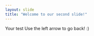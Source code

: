 ```yaml
---
layout: slide
title: "Welcome to our second slide!"
---
```

Your test
Use the left arrow to go back! :)
